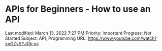 # APIs for Beginners - How to use an API

Last modified: March 13, 2022 7:27 PM
Priority: Important
Progress: Not Started
Subject: API, Programming
URL: https://www.youtube.com/watch?v=GZvSYJDk-us